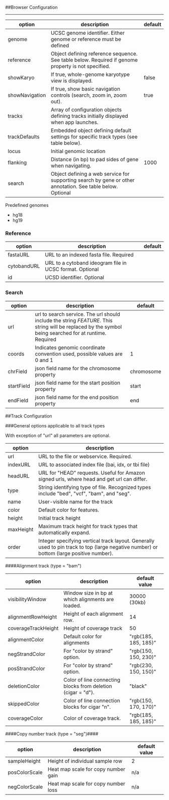 <!--Note: This document is written in "markdown".  Please respect the arkdown conventions (http://daringfireball.net/projects/markdown/) when editig. -->



##Browser Configuration

----


option  | description | default
------ | ------- | ------------
genome  | UCSC genome identifier.  Either genome or reference must be defined |
reference | Object defining reference sequence.  See table below.  Required if genome property is not specified. |
showKaryo | If true, whole-genome karyotype view is displayed. | false
showNavigation | If true, show basic navigation controls (search, zoom in, zoom out). | true
tracks | Array of configuration objects defining tracks initially displayed when app launches. |
trackDefaults |  Embedded object defining default settings for specific track types (see table below). |
locus | Initial genomic location |
flanking  | Distance (in bp) to pad sides of gene when navigating. | 1000
search | Object defining a web service for supporting search by gene or other annotation.  See table below.  Optional |


Predefined genomes
* hg18
* hg19


### Reference
option  | description | default
------ | ------- | ------------
fastaURL | URL to an indexed fasta file. Required|
cytobandURL | URL to a cytoband ideogram file in UCSC format.  Optional  |
id | UCSD identifier. Optional |


### Search

option  | description | default
------ | ------- | ------------
url | url to search service.  The url should include the string $FEATURE$.  This string will be replaced by the symbol being searched for at runtime.  Required |
coords | Indicates genomic coordinate convention used, possible values are 0 and 1 | 1
chrField | json field name for the chromosome property | chromosome
startField | json field name for the start position property | start
endField | json field name for the end position property | end



##Track Configuration

###General options applicable to all track types

With exception of "url" all parameters are optional.

option | description
--------|  ----------------
url | URL to the file or webservice.  Required.
indexURL | URL to associated index file (bai, idx, or tbi file)
headURL | URL for "HEAD" requests.   Useful for Amazon signed urls, where head and get url can differ.
type | String identifying type of file.  Recognized types include  "bed", "vcf", "bam", and "seg".
name | User-visible name for the track
color | Default color for features.
height | Initial track height
maxHeight | Maximum track height for track types that automatically expand.
order | Integer specifying vertical track layout.  Generally used to pin track to top (large negative number) or bottom (large positive number).

####Alignment track (type = "bam")

option | description | default value
-------- | ---------------- | ----------------
visibilityWindow | Window size in bp at which alignments are loaded.  | 30000 (30kb)
alignmentRowHeight | Height of each alignment row.  | 14
coverageTrackHeight | Height of coverage track | 50
alignmentColor | Default color for alignments | "rgb(185, 185, 185)"
negStrandColor | For "color by strand" option. | "rgb(150, 150, 230)"
posStrandColor | For "color by strand" option. | "rgb(230, 150, 150)"
deletionColor | Color of line connecting blocks from deletion (cigar = "d").  | "black"
skippedColor | Color of line connection blocks for cigar "n". | "rgb(150, 170, 170)"
coverageColor | Color of coverage track. | "rgb(185, 185, 185)"

####Copy number track (type = "seg")####

option | description | default value
-------- | ---------------- | ----------------
sampleHeight | Height of individual sample row | 2
posColorScale | Heat map scale for copy number gain | n/a
negColorScale | Heat map scale for copy number loss | n/a

<!-- TODO -- heatmap scale json description -->



